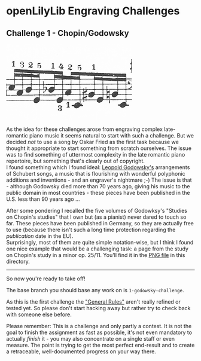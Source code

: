 openLilyLib Engraving Challenges
================================

Challenge 1 - Chopin/Godowsky
-----------------------------

[![](chopin-godowsky-small.png)](chopin-godowsky.png)

As the idea for these challenges arose from engraving complex late-romantic piano music
it seems natural to start with such a challenge.  But we decided *not* to use a song by Oskar
Fried as the first task because we thought it appropriate to start something from scratch
ourselves. The issue was to find something of uttermost complexity in the late romantic
piano repertoire, but something that's clearly out of copyright.  
I found something which I found ideal:
[Leopold Godowsky's](http://en.wikipedia.org/wiki/Leopold_Godowsky)
arrangements of Schubert songs, a music that is flourishing with wonderful polyphonic
additions and inventions - and an engraver's nightmare ;-)
The issue is that - although Godowsky died more than 70 years ago, giving his music
to the public domain in most countries - these pieces have been published in the U.S.
less than 90 years ago ...

After some pondering I recalled the five volumes of Godowksy's "Studies on Chopin's studies"
that I own but (as a pianist) never dared to touch so far. These pieces have been published
in Germany, so they are actually free to use (because there isn't such a long time protection
regarding the *publication* date in the EU).  
Surprisingly, most of them are quite simple notation-wise, but I think I found one nice example
that would be a challenging task: a page from the study on Chopin's study in a minor op. 25/11.
You'll find it in the [PNG file](chopin-godowsky.png) in this directory.

---

So now you're ready to take off!

The base branch you should base any work on is `1-godowsky-challenge`.

As this is the first challenge the ["General Rules"](../meta/general-rules.md) aren't really refined
or tested yet. So please don't start hacking away but rather try to check back with someone
else before.

Please remember: This is a challenge and only partly a contest. It is not the goal to finish
the assignment as fast as possible, it's not even mandatory to actually *finish* it -
you may also concentrate on a single staff or even measure. The point is trying to get the
most perfect end-result and to create a retraceable, well-documented progress on your way
there.
